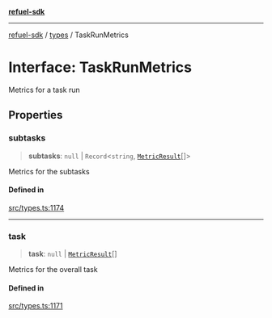 [**refuel-sdk**](../../README.md)

***

[refuel-sdk](../../modules.md) / [types](../README.md) / TaskRunMetrics

# Interface: TaskRunMetrics

Metrics for a task run

## Properties

### subtasks

> **subtasks**: `null` \| `Record`\<`string`, [`MetricResult`](MetricResult.md)[]\>

Metrics for the subtasks

#### Defined in

[src/types.ts:1174](https://github.com/refuel-ai/refuel-sdk/blob/6bdaa976108229093d96ed4ea0b79dde2d2eeea9/src/types.ts#L1174)

***

### task

> **task**: `null` \| [`MetricResult`](MetricResult.md)[]

Metrics for the overall task

#### Defined in

[src/types.ts:1171](https://github.com/refuel-ai/refuel-sdk/blob/6bdaa976108229093d96ed4ea0b79dde2d2eeea9/src/types.ts#L1171)
